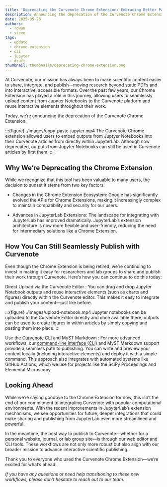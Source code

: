 ```yaml
---
title: 'Deprecating the Curvenote Chrome Extension: Embracing Better Paths to Scientific Publishing'
description: Announcing the deprecation of the Curvenote Chrome Extension and outlining updated publishing workflows using the Curvenote Editor and CLI tools.
date: 2025-05-26
authors:
  - rowan
  - steve
tags:
  - update
  - chrome-extension
  - cli
  - jupyter
  - draft
thumbnail: thumbnails/deprecating-chrome-extension.png
---
```


At Curvenote, our mission has always been to make scientific content easier to share, integrate, and publish—moving research beyond static PDFs and into interactive, accessible formats. Over the past few years, our Chrome Extension has played a role in this journey, allowing users to seamlessly upload content from Jupyter Notebooks to the Curvenote platform and reuse interactive elements throughout their work.

Today, we’re announcing the deprecation of the Curvenote Chrome Extension.

:::{figure} ./images/copy-paste-jupyter.mp4
The Curvenote Chrome extension allowed users to embed outputs from Juptyer Notebooks into their Curvenote articles from directly within JupyterLab. Although now deprecated, outputs from Jupyter Notebooks can still be used in Curvenote articles by first them.
:::

## Why We’re Deprecating the Chrome Extension

While we recognize that this tool has been valuable to many users, the decision to sunset it stems from two key factors:

- Changes in the Chrome Extension Ecosystem: Google has significantly evolved the APIs for Chrome Extensions, making it increasingly complex to maintain compatibility and security for our users.

- Advances in JupyterLab Extensions: The landscape for integrating with JupyterLab has improved dramatically. JupyterLab’s extension architecture is now more flexible and user-friendly, reducing the need for intermediary solutions like a Chrome Extension.

## How You Can Still Seamlessly Publish with Curvenote

Even though the Chrome Extension is being retired, we’re continuing to invest in making it easy for researchers and lab groups to share and publish their work through Curvenote. Here’s how you can continue to do this today:

Direct Upload via the Curvenote Editor
: You can drag and drop Jupyter Notebook outputs and reuse interactive elements (such as charts and figures) directly within the Curvenote editor. This makes it easy to integrate and publish your content—just like before.

:::{figure} ./images/upload-notebook.mp4
Jupyter notebooks can be uploaded to the Curvenote Editor directly and once available there, outputs can be used to create figures in within articles by simply copying and pasting them into place.
:::

Use the [Curvenote CLI](./curvenote-on-the-command-line.md) and MyST Markdown
: For more advanced workflows, our [command-line interface (CLI)](https://curvenote.com/docs/publish/cli-overview) and MyST Markdown support provide a seamless path to publishing. You can write and preview your content locally (including interactive elements) and deploy it with a simple command. This approach also integrates with automated systems like GitHub Actions, which we use for projects like the SciPy Proceedings and Elemental Microscopy.

## Looking Ahead

While we’re saying goodbye to the Chrome Extension for now, this isn’t the end of our commitment to integrating Curvenote with popular computational environments. With the recent improvements in JupyterLab’s extension mechanisms, we see opportunities for future, deeper integrations that could make sharing and publishing from JupyterLab even more streamlined and powerful.

In the meantime, the best way to publish to Curvenote—whether for a personal website, journal, or lab group site—is through our web editor and CLI tools. These workflows are not only more robust but also align with our broader mission to advance interactive scientific publishing.

Thank you to everyone who used the Curvenote Chrome Extension—we’re excited for what’s ahead!

_If you have any questions or need help transitioning to these new workflows, please don’t hesitate to reach out to our team._
